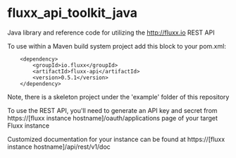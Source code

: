 fluxx_api_toolkit_java
======================

Java library and reference code for utilizing the http://fluxx.io REST API

To use within a Maven build system project add this block to your pom.xml:

        <dependency>
            <groupId>io.fluxx</groupId>
            <artifactId>fluxx-api</artifactId>
            <version>0.5.1</version>
        </dependency>

Note, there is a skeleton project under the 'example' folder of this repository

To use the REST API, you'll need to generate an API key and secret from https://[fluxx instance hostname]/oauth/applications page of your target Fluxx instance

Customized documentation for your instance can be found at https://[fluxx instance hostname]/api/rest/v1/doc

